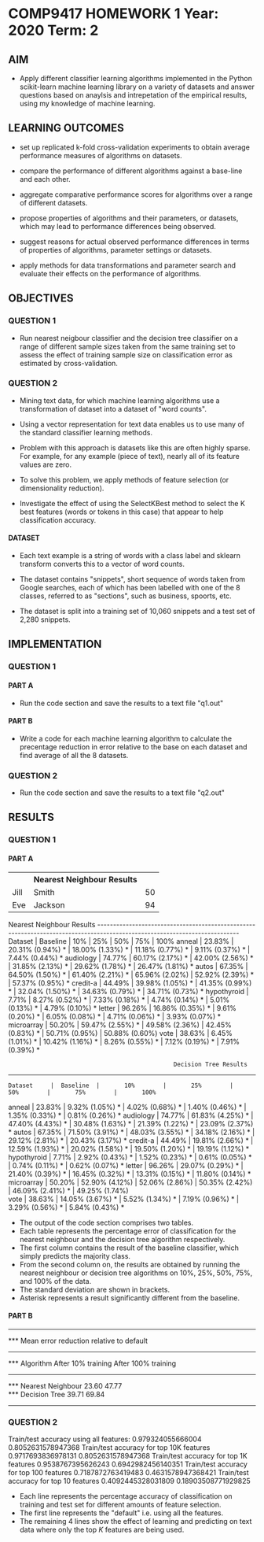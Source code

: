 # COMP9417      HOMEWORK 1      Year: 2020 Term: 2

## AIM
- Apply different classifier learning algorithms implemented in the Python scikit-learn machine learning library on a variety of datasets and answer questions based on anaylsis and intrepetation of the empirical results, using my knowledge of machine learning.

## LEARNING OUTCOMES
- set up replicated k-fold cross-validation experiments to obtain average performance measures of algorithms on datasets.

- compare the performance of different algorithms against a base-line and each other.

- aggregate comparative performance scores for algorithms over a range of different datasets.

- propose properties of algorithms and their parameters, or datasets, which may lead to performance differences being observed.

- suggest reasons for actual observed performance differences in terms of properties of algorithms, parameter settings or datasets.

- apply methods for data transformations and parameter search and evaluate their effects on the performance of algorithms.

## OBJECTIVES

### QUESTION 1

- Run nearest neigbour classifier and the decision tree classifier on a range of different sample sizes taken from the same training set to assess the effect of training sample size on classification error as estimated by cross-validation.

### QUESTION 2

- Mining text data, for which machine learning algorithms use a transformation of dataset into a dataset of "word counts".

- Using a vector representation for text data enables us to use many of the standard classifier learning methods.

- Problem with this approach is datasets like this are often highly sparse. For example, for any example (piece of text), nearly all of its feature values are zero.

- To solve this problem, we apply methods of feature selection (or dimensionality reduction).

- Investigate the effect of using the SelectKBest method to select the K best features (words or tokens in this case) that appear to help classification accuracy.

#### DATASET

- Each text example  is a string of words with a class label and sklearn transform converts this to a vector of word counts.

- The dataset contains "snippets", short sequence of words taken from Google searches, each of which has been labelled with one of the 8 classes, referred to as "sections", such as business, spoorts, etc.

- The dataset is split into a training set of 10,060 snippets and a test set of 2,280 snippets.


## IMPLEMENTATION

### QUESTION 1

#### PART A

- Run the code section and save the results to a text file "q1.out"

#### PART B

- Write a code for each machine learning algorithm to calculate the precentage reduction in error relative to the base on each dataset and find average of all the 8 datasets.

### QUESTION 2

- Run the code section and save the results to a text file "q2.out"


## RESULTS

### QUESTION 1

#### PART A

<table style="width:100%">
  <tr>
    <th></th>
    <th>Nearest Neighbour Results</th>
    <th></th>
  </tr>
  <tr>
    <td>Jill</td>
    <td>Smith</td>
    <td>50</td>
  </tr>
  <tr>
    <td>Eve</td>
    <td>Jackson</td>
    <td>94</td>
  </tr>
</table>
                                                 Nearest Neighbour Results                                                 
---------------------------------------------------------------------------------------------------------------------------
    Dataset     |  Baseline  |       10%        |       25%        |       50%        |       75%        |       100%      
anneal          |     23.83% | 20.31% (0.94%) * | 18.00% (1.33%) * | 11.18% (0.77%) * |  9.11% (0.37%) * |  7.44% (0.44%) *
audiology       |     74.77% | 60.17% (2.17%) * | 42.00% (2.56%) * | 31.85% (2.13%) * | 29.62% (1.78%) * | 26.47% (1.81%) *
autos           |     67.35% | 64.50% (1.50%) * | 61.40% (2.21%) * | 65.96% (2.02%)   | 52.92% (2.39%) * | 57.37% (0.95%) *
credit-a        |     44.49% | 39.98% (1.05%) * | 41.35% (0.99%) * | 32.04% (1.50%) * | 34.63% (0.79%) * | 34.71% (0.73%) *
hypothyroid     |      7.71% |  8.27% (0.52%) * |  7.33% (0.18%) * |  4.74% (0.14%) * |  5.01% (0.13%) * |  4.79% (0.10%) *
letter          |     96.26% | 16.86% (0.35%) * |  9.61% (0.20%) * |  6.05% (0.08%) * |  4.71% (0.06%) * |  3.93% (0.07%) *
microarray      |     50.20% | 59.47% (2.55%) * | 49.58% (2.36%)   | 42.45% (0.83%) * | 50.71% (0.95%)   | 50.88% (0.60%)  
vote            |     38.63% |  6.45% (1.01%) * | 10.42% (1.16%) * |  8.26% (0.55%) * |  7.12% (0.19%) * |  7.91% (0.39%) *

                                                   Decision Tree Results                                                   
---------------------------------------------------------------------------------------------------------------------------
    Dataset     |  Baseline  |       10%        |       25%        |       50%        |       75%        |       100%      
anneal          |     23.83% |  9.32% (1.05%) * |  4.02% (0.68%) * |  1.40% (0.46%) * |  1.35% (0.33%) * |  0.81% (0.26%) *
audiology       |     74.77% | 61.83% (4.25%) * | 47.40% (4.43%) * | 30.48% (1.63%) * | 21.39% (1.22%) * | 23.09% (2.37%) *
autos           |     67.35% | 71.50% (3.91%) * | 48.03% (3.55%) * | 34.18% (2.16%) * | 29.12% (2.81%) * | 20.43% (3.17%) *
credit-a        |     44.49% | 19.81% (2.66%) * | 12.59% (1.93%) * | 20.02% (1.58%) * | 19.50% (1.20%) * | 19.19% (1.12%) *
hypothyroid     |      7.71% |  2.92% (0.43%) * |  1.52% (0.23%) * |  0.61% (0.05%) * |  0.74% (0.11%) * |  0.62% (0.07%) *
letter          |     96.26% | 29.07% (0.29%) * | 21.40% (0.39%) * | 16.45% (0.32%) * | 13.31% (0.15%) * | 11.80% (0.14%) *
microarray      |     50.20% | 52.90% (4.12%)   | 52.06% (2.86%)   | 50.35% (2.42%)   | 46.09% (2.41%) * | 49.25% (1.74%)  
vote            |     38.63% | 14.05% (3.67%) * |  5.52% (1.34%) * |  7.19% (0.96%) * |  3.29% (0.56%) * |  5.84% (0.43%) *

- The output of the code section comprises two tables.
- Each table represents the percentage error of classification for the nearest neighbour and the decision tree algorithm respectively.
- The first column contains the result of the baseline classifier, which simply predicts the majority class.
- From the second column on, the results are obtained by running the nearest neighbour or decision tree algorithms on 10%, 25%, 50%, 75%, and 100% of the data.
- The standard deviation are shown in brackets.
- Asterisk represents a result significantly different from the baseline.


#### PART B

********************************************************************************
***                 Mean error reduction relative to default                    
********************************************************************************
*** Algorithm            After 10% training	After 100% training                
********************************************************************************
*** Nearest Neighbour      23.60                    47.77                       
*** Decision Tree          39.71                    69.84                       
********************************************************************************

### QUESTION 2

Train/test accuracy using all features:  0.979324055666004 0.8052631578947368
Train/test accuracy for top 10K features 0.9717693836978131 0.8052631578947368
Train/test accuracy for top 1K features 0.9538767395626243 0.6942982456140351
Train/test accuracy for top 100 features 0.7187872763419483 0.4631578947368421
Train/test accuracy for top 10 features 0.4092445328031809 0.18903508771929825

- Each line represents the percentage accuracy of classification on training and test set for different amounts of feature selection.
- The first line represents the "default" i.e. using all the features.
- The remaining 4 lines show the effect of learning and predicting on text data where only the top $K$ features are being used.
